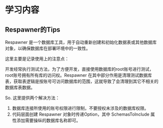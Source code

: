 # 学习内容
## Respawner的Tips
Respawner 是一个数据库工具，用于自动重新创建和初始化数据表或其他数据库对象，以确保数据库在部署环境中的一致性。

这里主要是记录使用上的注意点：

开发经常执行测试方法，为了方便开发，直接使用数据库的root账号进行测试，root账号拥有所有库的访问权。Respawner 在其中部分作用是清理测试数据库表，获取表逻辑是按账号可访问数据库的范围，这就导致了会清理到其它不相关的数据库表数据。

So. 这里提供两个解决方法：

1. 数据库连接所使用的账号权限进行限制，不要授权未涉及的数据库权限。
2. 代码层面创建 Respawner 对象时传递Option，其中 SchemasToInclude 属性添加需要操纵的数据库名称即可。